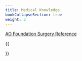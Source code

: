 ```yaml
---
title: Medical Knowledge
bookCollapseSection: true
weight: 3
---
```


[AO Foundation Surgery Reference](https://surgeryreference.aofoundation.org/)


{{<section>}}